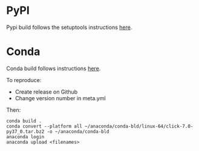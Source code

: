 # PyPI

Pypi build follows the setuptools instructions [here](https://packaging.python.org/en/latest/tutorials/packaging-projects/).

# Conda

Conda build follows instructions [here](https://docs.conda.io/projects/conda-build/en/latest/user-guide/tutorials/build-pkgs.html#building-conda-packages-from-scratch).

To reproduce:

- Create release on Github
- Change version number in meta.yml

Then:

```
conda build .
conda convert --platform all ~/anaconda/conda-bld/linux-64/click-7.0-py37_0.tar.bz2 -o ~/anaconda/conda-bld
anaconda login
anaconda upload <filenames>
```